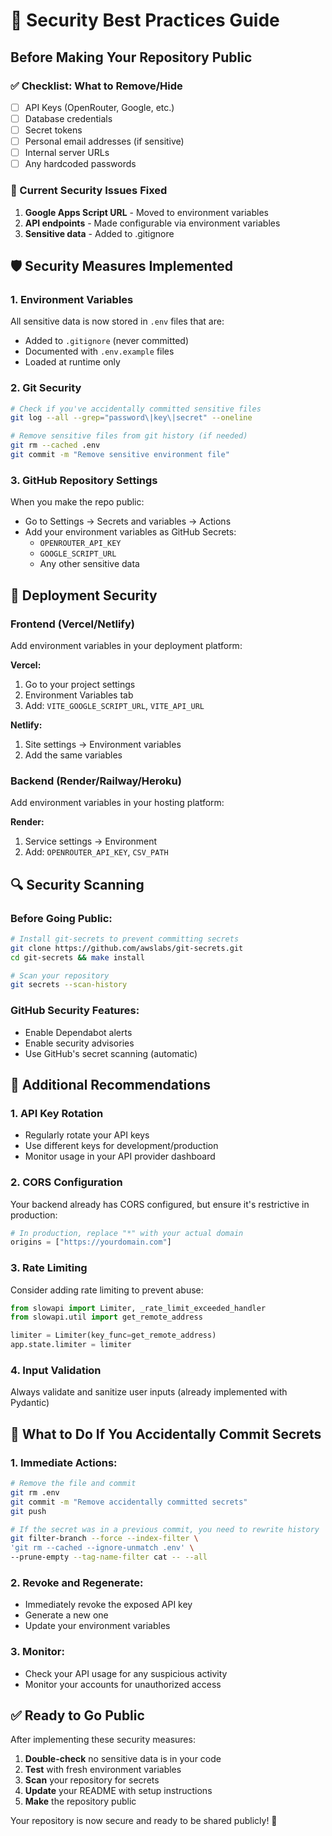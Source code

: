 # 🔐 Security Best Practices Guide

## Before Making Your Repository Public

### ✅ Checklist: What to Remove/Hide

- [ ] API Keys (OpenRouter, Google, etc.)
- [ ] Database credentials
- [ ] Secret tokens
- [ ] Personal email addresses (if sensitive)
- [ ] Internal server URLs
- [ ] Any hardcoded passwords

### 🚨 Current Security Issues Fixed

1. **Google Apps Script URL** - Moved to environment variables
2. **API endpoints** - Made configurable via environment variables
3. **Sensitive data** - Added to .gitignore

## 🛡️ Security Measures Implemented

### 1. Environment Variables
All sensitive data is now stored in `.env` files that are:
- Added to `.gitignore` (never committed)
- Documented with `.env.example` files
- Loaded at runtime only

### 2. Git Security
```bash
# Check if you've accidentally committed sensitive files
git log --all --grep="password\|key\|secret" --oneline

# Remove sensitive files from git history (if needed)
git rm --cached .env
git commit -m "Remove sensitive environment file"
```

### 3. GitHub Repository Settings
When you make the repo public:
- Go to Settings → Secrets and variables → Actions
- Add your environment variables as GitHub Secrets:
  - `OPENROUTER_API_KEY`
  - `GOOGLE_SCRIPT_URL`
  - Any other sensitive data

## 🚀 Deployment Security

### Frontend (Vercel/Netlify)
Add environment variables in your deployment platform:

**Vercel:**
1. Go to your project settings
2. Environment Variables tab
3. Add: `VITE_GOOGLE_SCRIPT_URL`, `VITE_API_URL`

**Netlify:**
1. Site settings → Environment variables
2. Add the same variables

### Backend (Render/Railway/Heroku)
Add environment variables in your hosting platform:

**Render:**
1. Service settings → Environment
2. Add: `OPENROUTER_API_KEY`, `CSV_PATH`

## 🔍 Security Scanning

### Before Going Public:
```bash
# Install git-secrets to prevent committing secrets
git clone https://github.com/awslabs/git-secrets.git
cd git-secrets && make install

# Scan your repository
git secrets --scan-history
```

### GitHub Security Features:
- Enable Dependabot alerts
- Enable security advisories
- Use GitHub's secret scanning (automatic)

## 📝 Additional Recommendations

### 1. API Key Rotation
- Regularly rotate your API keys
- Use different keys for development/production
- Monitor usage in your API provider dashboard

### 2. CORS Configuration
Your backend already has CORS configured, but ensure it's restrictive in production:
```python
# In production, replace "*" with your actual domain
origins = ["https://yourdomain.com"]
```

### 3. Rate Limiting
Consider adding rate limiting to prevent abuse:
```python
from slowapi import Limiter, _rate_limit_exceeded_handler
from slowapi.util import get_remote_address

limiter = Limiter(key_func=get_remote_address)
app.state.limiter = limiter
```

### 4. Input Validation
Always validate and sanitize user inputs (already implemented with Pydantic)

## 🚨 What to Do If You Accidentally Commit Secrets

### 1. Immediate Actions:
```bash
# Remove the file and commit
git rm .env
git commit -m "Remove accidentally committed secrets"
git push

# If the secret was in a previous commit, you need to rewrite history
git filter-branch --force --index-filter \
'git rm --cached --ignore-unmatch .env' \
--prune-empty --tag-name-filter cat -- --all
```

### 2. Revoke and Regenerate:
- Immediately revoke the exposed API key
- Generate a new one
- Update your environment variables

### 3. Monitor:
- Check your API usage for any suspicious activity
- Monitor your accounts for unauthorized access

## ✅ Ready to Go Public

After implementing these security measures:

1. **Double-check** no sensitive data is in your code
2. **Test** with fresh environment variables
3. **Scan** your repository for secrets
4. **Update** your README with setup instructions
5. **Make** the repository public

Your repository is now secure and ready to be shared publicly! 🎉
